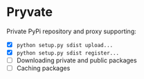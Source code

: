 Pryvate
=======

Private PyPi repository and proxy supporting:

* [x] `python setup.py sdist upload...`
* [x] `python setup.py sdist register...`
* [ ] Downloading private and public packages
* [ ] Caching packages
